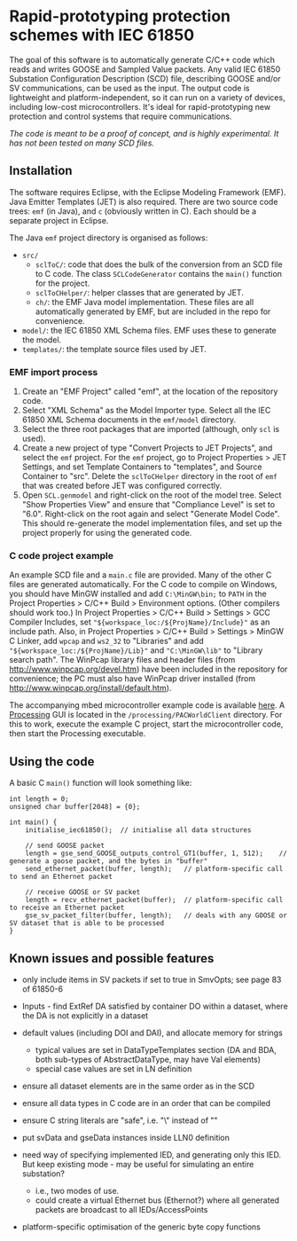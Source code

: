 # Rapid-prototyping protection schemes with IEC 61850 #

The goal of this software is to automatically generate C/C++ code which reads and writes GOOSE and Sampled Value packets. Any valid IEC 61850 Substation Configuration Description (SCD) file, describing GOOSE and/or SV communications, can be used as the input. The output code is lightweight and platform-independent, so it can run on a variety of devices, including low-cost microcontrollers. It's ideal for rapid-prototyping new protection and control systems that require communications.

*The code is meant to be a proof of concept, and is highly experimental. It has not been tested on many SCD files.*


## Installation ##

The software requires Eclipse, with the Eclipse Modeling Framework (EMF). Java Emitter Templates (JET) is also required. There are two source code trees: `emf` (in Java), and `c` (obviously written in C). Each should be a separate project in Eclipse.

The Java `emf` project directory is organised as follows:

 - `src/`
   - `sclToC/`: code that does the bulk of the conversion from an SCD file to C code. The class `SCLCodeGenerator` contains the `main()` function for the project.
   - `sclToCHelper/`: helper classes that are generated by JET.
   - `ch/`: the EMF Java model implementation. These files are all automatically generated by EMF, but are included in the repo for convenience.
 - `model/`: the IEC 61850 XML Schema files. EMF uses these to generate the model.
 - `templates/`: the template source files used by JET.

### EMF import process ###

 1. Create an "EMF Project" called "emf", at the location of the repository code.
 2. Select "XML Schema" as the Model Importer type. Select all the IEC 61850 XML Schema documents in the `emf/model` directory.
 3. Select the three root packages that are imported (although, only `scl` is used).
 4. Create a new project of type "Convert Projects to JET Projects", and select the `emf` project. For the `emf` project, go to Project Properties > JET Settings, and set Template Containers to "templates", and Source Container to "src". Delete the `sclToCHelper` directory in the root of `emf` that was created before JET was configured correctly.
 5. Open `SCL.genmodel` and right-click on the root of the model tree. Select "Show Properties View" and ensure that "Compliance Level" is set to "6.0". Right-click on the root again and select "Generate Model Code". This should re-generate the model implementation files, and set up the project properly for using the generated code.

### C code project example ###

An example SCD file and a `main.c` file are provided. Many of the other C files are generated automatically. For the C code to compile on Windows, you should have MinGW installed and add `C:\MinGW\bin;` to `PATH` in the Project Properties > C/C++ Build > Environment options. (Other compilers should work too.) In Project Properties > C/C++ Build > Settings > GCC Compiler Includes, set `"${workspace_loc:/${ProjName}/Include}"` as an include path. Also, in Project Properties > C/C++ Build > Settings > MinGW C Linker, add `wpcap` and `ws2_32` to "Libraries" and add `"${workspace_loc:/${ProjName}/Lib}"` and `"C:\MinGW\lib"` to "Library search path". The WinPcap library files and header files (from http://www.winpcap.org/devel.htm) have been included in the repository for convenience; the PC must also have WinPcap driver installed (from http://www.winpcap.org/install/default.htm).

The accompanying mbed microcontroller example code is available [here](http://mbed.org/users/sblair/programs/rapid61850example/lyox9z). A [Processing](http://processing.org/) GUI is located in the `/processing/PACWorldClient` directory. For this to work, execute the example C project, start the microcontroller code, then start the Processing executable.


## Using the code ##

A basic C `main()` function will look something like:

    int length = 0;
    unsigned char buffer[2048] = {0};

    int main() {
	    initialise_iec61850();	// initialise all data structures

	    // send GOOSE packet
	    length = gse_send_GOOSE_outputs_control_GT1(buffer, 1, 512);	// generate a goose packet, and the bytes in "buffer"
	    send_ethernet_packet(buffer, length);	// platform-specific call to send an Ethernet packet

	    // receive GOOSE or SV packet
	    length = recv_ethernet_packet(buffer);	// platform-specific call to receive an Ethernet packet
	    gse_sv_packet_filter(buffer, length);	// deals with any GOOSE or SV dataset that is able to be processed
	}


## Known issues and possible features ##

 - only include items in SV packets if set to true in SmvOpts; see page 83 of 61850-6

 - Inputs - find ExtRef DA satisfied by container DO within a dataset, where the DA is not explicitly in a dataset

 - default values (including DOI and DAI), and allocate memory for strings
    - typical values are set in DataTypeTemplates section (DA and BDA, both sub-types of AbstractDataType, may have Val elements)
    - special case values are set in LN definition

 - ensure all dataset elements are in the same order as in the SCD
 - ensure all data types in C code are in an order that can be compiled
 - ensure C string literals are "safe", i.e. "\\" instead of "\"

 - put svData and gseData instances inside LLN0 definition

 - need way of specifying implemented IED, and generating only this IED. But keep existing mode - may be useful for simulating an entire substation?
    - i.e., two modes of use.
    - could create a virtual Ethernet bus (Ethernot?) where all generated packets are broadcast to all IEDs/AccessPoints

 - platform-specific optimisation of the generic byte copy functions
 